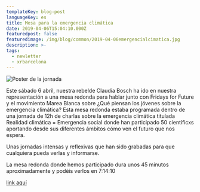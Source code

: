 ```yaml
---
templateKey: blog-post
languageKey: es
title: Mesa para la emergencia climática
date: 2019-04-06T15:04:10.000Z
featuredpost: false
featuredimage: /img/blog/common/2019-04-06emergencialcimatica.jpg
description: >-
tags:
  - newletter
  - xrbarcelona
---
```



![Poster de la jornada](/img/blog/common/2019-04-06emergenciaclimatica.jpg)

Este sábado 6 abril, nuestra rebelde Claudia Bosch ha ido en nuestra representación a una mesa redonda para hablar junto con Fridays for Future y el movimiento Marea Blanca sobre ¿Qué piensan los jóvenes sobre la emergencia climática? Esta mesa redonda estaba programada dentro de una jornada de 12h de charlas sobre la emergencia climática titulada Realidad climática = Emergencia social donde han participado 50 científicxs aportando desde sus diferentes ámbitos cómo ven el futuro que nos espera. 

Unas jornadas intensas y reflexivas que han sido grabadas para que cualquiera pueda verlas y informarse. 

La mesa redonda donde hemos participado dura unos 45 minutos aproximadamente y podéis verlos en 7:14:10

[link aquí](https://t.co/tXa1yO2u6Y)
